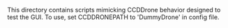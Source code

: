 This directory contains scripts mimicking CCDDrone behavior designed to test the GUI.  To use, set CCDDRONEPATH to 'DummyDrone' in config file. 